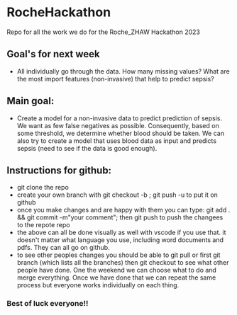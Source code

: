 # RocheHackathon
Repo for all the work we do for the Roche_ZHAW Hackathon 2023

## Goal's for next week
- All individually go through the data. How many missing values? What are the most import features (non-invasive) that help to predict sepsis?

## Main goal:
- Create a model for a non-invasive data to predict prediction of sepsis. We want as few false negatives as possible. Consequently, based on some threshold, we determine whether blood should be taken. We can also try to create a model that uses blood data as input and predicts sepsis (need to see if the data is good enough).

## Instructions for github:
- git clone the repo
- create your own branch with git checkout -b <yourname>; git push -u <branchname> to put it on github
- once you make changes and are happy with them you can type: git add . && git commit -m"your comment"; then git push to push the changees to the repote repo
- the above can all be done visually as well with vscode if you use that. it doesn't matter what language you use, including word documents and pdfs. They can all go on github.
- to see other peoples changes you should be able to git pull or first git branch (which lists all the branches) then git checkout <branchname> to see what other people have done. One the weekend we can choose what to do and merge everything. Once we have done that we can repeat the same process but everyone works individually on each thing.


### Best of luck everyone!!


